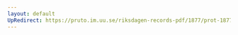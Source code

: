 ```yaml
---
layout: default
UpRedirect: https://pruto.im.uu.se/riksdagen-records-pdf/1877/prot-1877--fk--022/prot-1877--fk--022_029.pdf
---
```

